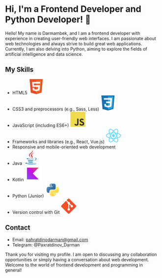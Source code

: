 # Hi, I'm a Frontend Developer and Python Developer! 👋

Hello! My name is Darmambek, and I am a frontend developer with experience in creating user-friendly web interfaces. I am passionate about web technologies and always strive to build great web applications. Currently, I am also delving into Python, aiming to explore the fields of artificial intelligence and data science.

## My Skills
- HTML5 <img src="https://raw.githubusercontent.com/devicons/devicon/master/icons/html5/html5-original.svg" width="50" height="50">
- CSS3 and preprocessors (e.g., Sass, Less) <img src="https://raw.githubusercontent.com/devicons/devicon/master/icons/css3/css3-original.svg" width="50" height="50">
- JavaScript (including ES6+) <img src="https://raw.githubusercontent.com/devicons/devicon/master/icons/javascript/javascript-original.svg" width="50" height="50">
- Frameworks and libraries (e.g., React, Vue.js) <img src="https://raw.githubusercontent.com/devicons/devicon/master/icons/react/react-original.svg" width="50" height="50">
- Responsive and mobile-oriented web development
- Java <img src="https://raw.githubusercontent.com/devicons/devicon/master/icons/java/java-original.svg" width="50" height="50">
- Kotlin <img src="https://raw.githubusercontent.com/devicons/devicon/master/icons/kotlin/kotlin-original.svg" width="50" height="50">
- Python (Junior) <img src="https://raw.githubusercontent.com/devicons/devicon/master/icons/python/python-original.svg" width="50" height="50">
- Version control with Git <img src="https://raw.githubusercontent.com/devicons/devicon/master/icons/git/git-original.svg" width="50" height="50">

## Contact

- Email: pahratdinodarman@gmail.com
- Telegram: @Paxratdinov_Darman

Thank you for visiting my profile. I am open to discussing any collaboration opportunities or simply having a conversation about web development. Welcome to the world of frontend development and programming in general!
